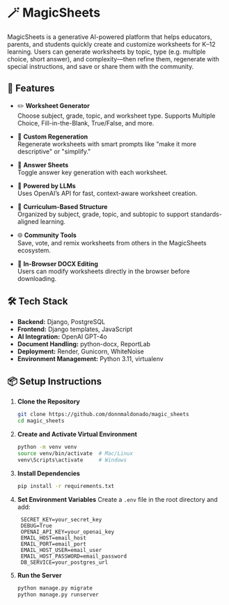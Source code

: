 # 🪄 MagicSheets

MagicSheets is a generative AI-powered platform that helps educators, parents, and students quickly create and customize worksheets for K–12 learning. Users can generate worksheets by topic, type (e.g. multiple choice, short answer), and complexity—then refine them, regenerate with special instructions, and save or share them with the community.

## 🚀 Features

- ✏️ **Worksheet Generator**  
  Choose subject, grade, topic, and worksheet type. Supports Multiple Choice, Fill-in-the-Blank, True/False, and more.

- 🔁 **Custom Regeneration**  
  Regenerate worksheets with smart prompts like "make it more descriptive" or "simplify."

- 📄 **Answer Sheets**  
  Toggle answer key generation with each worksheet.

- 🧠 **Powered by LLMs**  
  Uses OpenAI’s API for fast, context-aware worksheet creation.

- 🧰 **Curriculum-Based Structure**  
  Organized by subject, grade, topic, and subtopic to support standards-aligned learning.

- 🌐 **Community Tools**  
  Save, vote, and remix worksheets from others in the MagicSheets ecosystem.

- 📝 **In-Browser DOCX Editing**  
  Users can modify worksheets directly in the browser before downloading.

## 🛠️ Tech Stack

- **Backend:** Django, PostgreSQL  
- **Frontend:** Django templates, JavaScript  
- **AI Integration:** OpenAI GPT-4o  
- **Document Handling:** python-docx, ReportLab  
- **Deployment:** Render, Gunicorn, WhiteNoise  
- **Environment Management:** Python 3.11, virtualenv  

## 📦 Setup Instructions

1. **Clone the Repository**
   ```bash
   git clone https://github.com/donnmaldonado/magic_sheets
   cd magic_sheets
   ```

2. **Create and Activate Virtual Environment**
   ```bash
   python -m venv venv
   source venv/bin/activate  # Mac/Linux
   venv\Scripts\activate     # Windows
   ```

3. **Install Dependencies**
   ```bash
   pip install -r requirements.txt
   ```

4. **Set Environment Variables**
   Create a `.env` file in the root directory and add:
   ```
    SECRET_KEY=your_secret_key
    DEBUG=True
    OPENAI_API_KEY=your_openai_key
    EMAIL_HOST=email_host
    EMAIL_PORT=email_port
    EMAIL_HOST_USER=email_user
    EMAIL_HOST_PASSWORD=email_password
    DB_SERVICE=your_postgres_url
   ```

5. **Run the Server**
   ```bash
   python manage.py migrate
   python manage.py runserver
   ```
